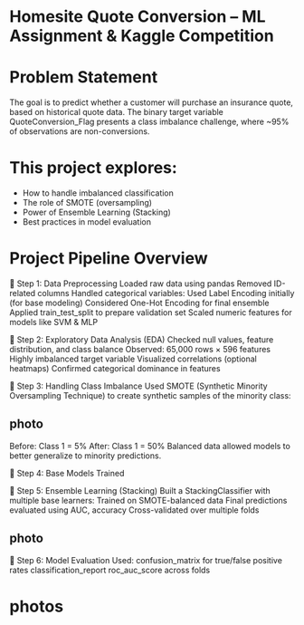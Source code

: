 # Homesite Quote Conversion – ML Assignment & Kaggle Competition

# Problem Statement
The goal is to predict whether a customer will purchase an insurance quote, based on historical quote data. The binary target variable QuoteConversion_Flag presents a class imbalance challenge, where ~95% of observations are non-conversions.

# This project explores:
- How to handle imbalanced classification
- The role of SMOTE (oversampling)
- Power of Ensemble Learning (Stacking)
- Best practices in model evaluation


# Project Pipeline Overview
🔹 Step 1: Data Preprocessing
Loaded raw data using pandas
Removed ID-related columns
Handled categorical variables:
Used Label Encoding initially (for base modeling)
Considered One-Hot Encoding for final ensemble
Applied train_test_split to prepare validation set
Scaled numeric features for models like SVM & MLP

🔹 Step 2: Exploratory Data Analysis (EDA)
Checked null values, feature distribution, and class balance
Observed:
65,000 rows × 596 features
Highly imbalanced target variable
Visualized correlations (optional heatmaps)
Confirmed categorical dominance in features

🔹 Step 3: Handling Class Imbalance
Used SMOTE (Synthetic Minority Oversampling Technique) to create synthetic samples of the minority class:

## photo 
Before: Class 1 = 5%
After: Class 1 = 50%
Balanced data allowed models to better generalize to minority predictions.

🔹 Step 4: Base Models Trained

🔹 Step 5: Ensemble Learning (Stacking)
Built a StackingClassifier with multiple base learners:
Trained on SMOTE-balanced data
Final predictions evaluated using AUC, accuracy
Cross-validated over multiple folds


## photo
🔹 Step 6: Model Evaluation
Used:
confusion_matrix for true/false positive rates
classification_report
roc_auc_score across folds
# photos 


